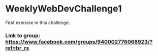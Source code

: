 # WeeklyWebDevChallenge1


First exercise in this challenge.<br>
### Link to group: https://www.facebook.com/groups/940002776068923/?ref=br_rs
